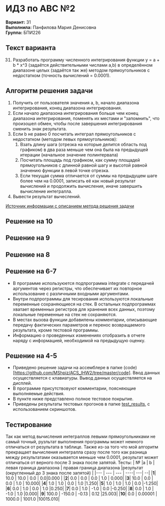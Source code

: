 ﻿# ИДЗ по АВС №2
**Вариант:** 31 \
**Выполнила:** Панфилова Мария Денисовна \
**Группа:** БПИ226

## Текст варианта
31. Разработать программу численного интегрирования функции y = a + b * x^3 (задаётся действительными числами а,b) в определённом диапазоне целых (задаётся так же) методом прямоугольников с недостатком (точность вычислений = 0.0001).

## Алгоритм решения задачи

1. Получить от пользователя значения a, b, начало диапазона интегрирования, конец диапазона интегрирования.
2. Если начало диапазона интегрирования больше чем конец диапазона интегрирования, поменять их местами и "запомнить", что произошел обмен, чтобы после завершения интегрирования сменить знак результата.
4. Если b не равно 0 посчитать интеграл прямоугольников с недостатком (методом левых прямоугольников):
    1. Взать длину шага (отрезка на которые делится область под графиком) в два раза меньше чем она была на предыдущей итерации (начальное значение полинтервала)
    2. Посчитать площадь под графиком, как сумму площадей прямоугольников с длинной равной шагу и высотой равной значению функции в левой точке отрезка.
    3. Если текущая сумма отличается от суммы на предыдущем шаге более чем на 0.0001, записать её как новый результат вычислений и продолжить вычисления, иначе завершить вычисление интегралла.
5. Вывести результат вычеслений.

[Источник информации с описанием метода решения задачи](http://www.mathprofi.ru/metod_prjamougolnikov.html)
## Решение на 10



## Решение на 9


## Решение на 8


## Решение на 6-7
- В программе используюется подпрограмма integrate с передачей аргументов через регистры, что обеспечивает их повторное использование с различными входными аргументами. 
- Внутри подпрограммы для тесирования используются локальные переменные сохраняющиеся на стек. В остальных подпрограммах хватает временных регистров для хранения всех данных, поэтому локальные переменные на стек не сохраняются.
- В местах вызова функции добавилены комментарии, описывающие передачу фактических параметров и перенос возвращаемого результата, кроме тестовой программы.
- Информацию о проведенных изменениях отобразить в отчете наряду с информацией, необходимой на предыдущую оценку.

## Решение на 4-5 
- Приведено решение задачи на ассемблере в папке (code)[https://github.com/MShpiz/ACS_IHW2/tree/master/code]. Ввод данных осуществляется с клавиатуры. Вывод данных осуществляется на дисплей.
- В программе присутствовуют комментарии, поясняющие выполняемые действия.
- В пункте ниже представлено полное тестовое покрытие.
- Приведены результаты тестовых прогонов в папке [test_results](https://github.com/MShpiz/ACS_IHW2/tree/master/test_results), с использованием скриншотов.



## Тестирование
Так как метод вычисления интеграллов левыми прямоугольниками не самый точный, рузльтат выполнения программы может немного отличаться от результата в таблице. Также из-за того что мой алгоритм прекращает вычисления интегралла сразу после того как разница между результатами оказывается меньше чем 0.0001, результат может отличаться от верного после 3 знака после запятой.
Тесты:
| № |a | b | левая граница диапазона | правая граница диапазона |результат (округленный до 3 знака после запятой) |
|--- | --- | --- | ----| ---| --|
|**1**| 10.0 | 10.0 | 0.0 | 0.0|0.000 |
|**2**| 0.0 | 0.0 | 0.0 | 1.0 | 0.000|
|**3**| 10.0 | 0.0 |  0.0 |  1.0 | 10.000|
|**4**| 1.0 | 1.0 | 0.0 | 1.0 |1.250|
|**5**| 1.0 | 1.0 | 1.0 | 0.0 |-1.250|
|**6**| 0.0 | 1.0 | 0.0 | 1.0 |0.250|
|**7**| 0.0 | 1.0 | -1.0 | 0.0 |-0.250|
|**8**| 0.0 | 1.0 | -1.0 | 1.0 |0.000|
|**9**| 100.0 | -150.0 | -0.13 | 0.12 |25.003|
|**10**| 0.0 | 0.00001 | 1000.0 | 1001.0 |10015.010|


